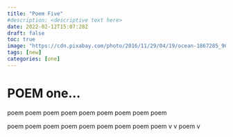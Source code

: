 ```yaml
---
title: "Poem Five"
#description: <descriptive text here>
date: 2022-02-12T15:07:28Z
draft: false
toc: true
image: "https://cdn.pixabay.com/photo/2016/11/29/04/19/ocean-1867285_960_720.jpg"
tags: [new]
categories: [one]
---
```


# POEM one...
<!--more-->
poem poem poem poem poem poem poem
poem poem 

poem
poem poem poem poem
poem poem
poem poem v
v
poem v

